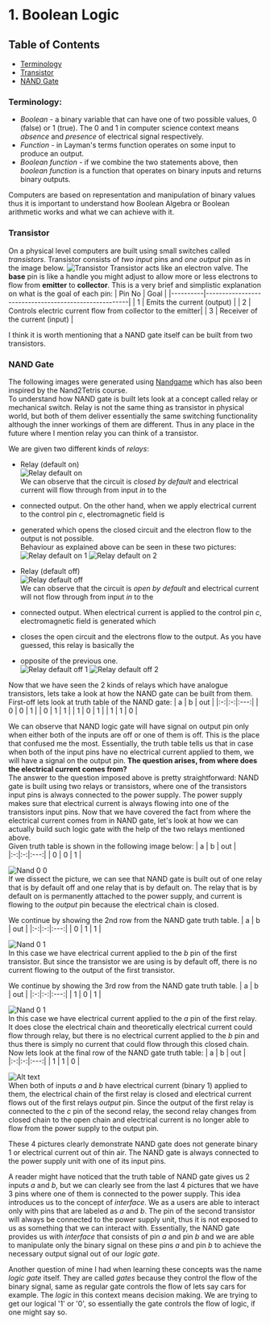 # 1. Boolean Logic
## Table of Contents
- [Terminology](#terminology)
- [Transistor](#transistor)
- [NAND Gate](#nand-gate)

### Terminology:
* _Boolean_ - a binary variable that can have one of two possible values, 0 (false) or 1 (true). The 0 and 1 in computer
science context means _absence_ and _presence_ of electrical signal respectively.
* _Function_ - in Layman's terms function operates on some input to produce an output.
* _Boolean function_ - if we combine the two statements above, then _boolean function_ is a function that operates on
binary inputs and returns binary outputs.

Computers are based on representation and manipulation of binary values thus it is important to understand how Boolean
Algebra or Boolean arithmetic works and what we can achieve with it.  

### Transistor
On a physical level computers are built using small switches called _transistors_. Transistor consists of _two input_
pins and _one output_ pin as in the image below.
![Transistor](/ch1/img/transistor.png)
Transistor acts like an electron valve. The **base** pin is like a handle you might adjust to allow more or less
electrons to flow from **emitter** to **collector**.
This is a very brief and simplistic explanation on what is the goal of each pin:
| Pin No   |                    Goal                              |
|----------|------------------------------------------------------|
| 1 | Emits the current (output)                                  |
| 2 | Controls electric current flow from collector to the emitter|
| 3 | Receiver of the current (input)                             |

I think it is worth mentioning that a NAND gate itself can be built from two transistors.

### NAND Gate
The following images were generated using [Nandgame](https://nandgame.com/) which has also been inspired by the
Nand2Tetris course.  
To understand how NAND gate is built lets look at a concept called relay or mechanical switch. Relay is not the same
thing as transistor in physical world, but both of them deliver essentially the same switching functionality although
the inner workings of them are different. Thus in any place in the future where I mention relay you can think of a
transistor.

We are given two different kinds of _relays_:
* Relay (default on)  
![Relay default on](/ch1/img/relay_default_on.PNG)  
We can observe that the circuit is _closed by default_ and electrical current will flow through from input _in_ to the
* connected output. On the other hand, when we apply electrical current to the control pin _c_, electromagnetic field is
* generated which opens the closed circuit and the electron flow to the output is not possible.  
Behaviour as explained above can be seen in these two pictures:  
![Relay default on 1](/ch1/img/default_on_sample.png)  ![Relay default on 2](/ch1/img/default_on_sample_2.png)  

* Relay (default off)  
![Relay default off](/ch1/img/relay-default-off.PNG)  
We can observe that the circuit is _open by default_ and electrical current will not flow through from input _in_ to the
* connected output. When electrical current is applied to the control pin _c_, electromagnetic field is generated which
* closes the open circuit and the electrons flow to the output. As you have guessed, this relay is basically the
* opposite of the previous one.  
![Relay default off 1](/ch1/img/default_off_sample_1.png)  ![Relay default off 2](/ch1/img/default_off_sample_2.png)

Now that we have seen the 2 kinds of relays which have analogue transistors, lets take a look at how the NAND gate can
be built from them.  
First-off lets look at truth table of the NAND gate:
| a | b | out |
|:-:|:-:|:---:|
| 0 | 0 |  1  |
| 0 | 1 |  1  |
| 1 | 0 |  1  |
| 1 | 1 |  0  |

We can observe that NAND logic gate will have signal on output pin only when either both of the inputs are off or one of
them is off. This is the place that confused me the most. Essentially, the truth table tells us that in case when both
of the input pins have no electrical current applied to them, we will have a signal on the output pin. **The question
arises, from where does the electrical current comes from?**  
The answer to the question imposed above is pretty straightforward: NAND gate is built using two relays or transistors,
where one of the transistors input pins is always connected to the power supply. The power supply makes sure that
electrical current is always flowing into one of the transistors input pins.
Now that we have covered the fact from where the electrical current comes from in NAND gate, let's look at how we can
actually build such logic gate with the help of the two relays mentioned above.  
Given truth table is shown in the following image below:
| a | b | out |
|:-:|:-:|:---:|
| 0 | 0 |  1  |

![Nand 0 0](/ch1/img/nand_0_0.PNG)  
If we dissect the picture, we can see that NAND gate is built out of one relay that is by default off and one relay
that is by default on. The relay that is by default on is permanently attached to the power supply, and current is
flowing to the _output_ pin because the electrical chain is closed.  

We continue by showing the 2nd row from the NAND gate truth table.
| a | b | out |
|:-:|:-:|:---:|
| 0 | 1 |  1  |

![Nand 0 1](/ch1/img/nand_0_1.PNG)  
In this case we have electrical current applied to the _b_ pin of the first transistor. But since the transistor we
are using is by default off, there is no current flowing to the output of the first transistor.

We continue by showing the 3rd row from the NAND gate truth table.
| a | b | out |
|:-:|:-:|:---:|
| 1 | 0 |  1  |

![Nand 0 1](/ch1/img/nand_1_0.PNG)  
In this case we have electrical current applied to the _a_ pin of the first relay. It does close the electrical chain
and theoretically electrical current could flow through relay, but there is no electrical current applied to the _b_
pin and thus there is simply no current that could flow through this closed chain.  
Now lets look at the final row of the NAND gate truth table:
| a | b | out |
|:-:|:-:|:---:|
| 1 | 1 |  0  |

![Alt text](image-1.png)  
When both of inputs _a_ and _b_ have electrical current (binary 1) applied to them, the electrical chain of the first
relay is closed and electrical current flows out of the first relays _output_ pin. Since the output of the first relay
is connected to the _c_ pin of the second relay, the second relay changes from closed chain to the open chain and
electrical current is no longer able to flow from the power supply to the output pin.  

These 4 pictures clearly demonstrate NAND gate does not generate binary 1 or electrical current out of thin air.
The NAND gate is always connected to the power supply unit with one of its input pins.  

A reader might have noticed that the truth table of NAND gate gives us 2 inputs _a_ and _b_, but we can clearly see from
the last 4 pictures that we have 3 pins where one of them is connected to the power supply. This idea introduces us to
the concept of _interface_. We as a users are able to interact only with pins that are labeled as _a_ and _b_.
The pin of the second transistor will always be connected to the power supply unit, thus it is not exposed to us as
something that we can interact with. Essentially, the NAND gate provides us with _interface_ that consists of pin _a_
and pin _b_ and we are able to manipulate only the binary signal on these pins _a_ and pin _b_ to achieve the necessary
output signal out of our _logic gate_.  

Another question of mine I had when learning these concepts was the name _logic gate_ itself. They are called _gates_
because they control the flow of the binary signal, same as regular gate controls the flow of lets say cars for example.
The _logic_ in this context means decision making. We are trying to get our logical '1' or '0', so essentially the gate
controls the flow of logic, if one might say so.
